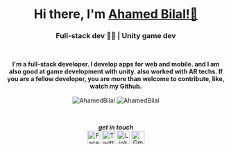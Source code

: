 <h1 align="center">Hi there, I'm <a href="https://ahamedbilal.github.io">Ahamed Bilal!👋</a></h1>
<h3 align="center">Full-stack dev 🧑‍💻 | Unity game dev</h3>
<br>
<p align="center" style="font-weight:bold;" color="#fff">
I'm a full-stack developer. I develop apps for web and mobile. and I am also good at game development with unity. also worked with AR techs. If you are a fellow developer, you are more than welcome to contribute, like, watch my Github.
</p>

<p align="center"><img align="center" src="https://github-readme-stats.vercel.app/api?username=AhamedBilal&show_icons=true" alt="AhamedBilal" />
  <img align="center" src="https://github-readme-stats.vercel.app/api/top-langs/?username=AhamedBilal&layout=compact&hide=html" alt="AhamedBilal" />
</p>
<br>

<div align="center">
  
 ***get in touch***
  <br>
<a href="https://www.facebook.com/ahamed.bilal.792"><img src="https://edent.github.io/SuperTinyIcons/images/svg/facebook.svg" width="30" title="Facebook" /></a>
<a href="https://twitter.com/BilalAzmy"><img src="https://edent.github.io/SuperTinyIcons/images/svg/twitter.svg" width="30" title="Twitter" /></a>
<a href="https://www.linkedin.com/in/ahamedbilal"><img src="https://edent.github.io/SuperTinyIcons/images/svg/linkedin.svg" width="30" title="LinkedIn" /></a>
<a href="https://mail.google.com/mail/?view=cm&fs=1&to=ahamedbilalazmy@gmail.com"><img src="https://edent.github.io/SuperTinyIcons/images/svg/gmail.svg" width="30" title="Gmail" /></a>


</div>
